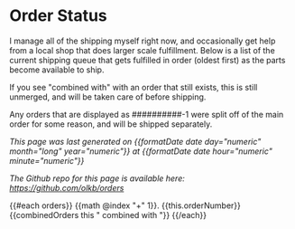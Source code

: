 # Order Status

I manage all of the shipping myself right now, and occasionally get help from a local shop that does larger scale fulfillment. Below is a list of the current shipping queue that gets fulfilled in order (oldest first) as the parts become available to ship.

If you see "combined with" with an order that still exists, this is still unmerged, and will be taken care of before shipping. 

Any orders that are displayed as ##########-1 were split off of the main order for some reason, and will be shipped separately.

*This page was last generated on {{formatDate date day="numeric" month="long" year="numeric"}} at {{formatDate date hour="numeric" minute="numeric"}}*

*The Github repo for this page is available here: https://github.com/olkb/orders*

{{#each orders}}
 {{math @index "+" 1}}. {{this.orderNumber}}{{combinedOrders this " combined with "}}
{{/each}}